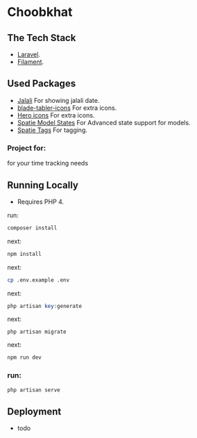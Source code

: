 # Choobkhat

## The Tech Stack

- [Laravel](https://laravel.com/).
- [Filament](https://filamentphp.com/).

## Used Packages

- [Jalali](https://filamentphp.com/plugins/mokhosh-jalali) For showing jalali date.
- [blade-tabler-icons](https://github.com/anodyne/blade-tabler-icons) For extra icons.
- [Hero icons](https://heroicons.com/) For extra icons.
- [Spatie Model States](https://spatie.be/docs/laravel-model-states/v2/01-introduction) For Advanced state support for models.
- [Spatie Tags](https://spatie.be/docs/laravel-tags/v4/introduction) For tagging.

### Project for:

 for your time tracking needs

## Running Locally

- Requires PHP 4.

run:

```bash
composer install
```

next:
```bash
npm install
```

next:
```bash
cp .env.example .env
```

next:
```php
php artisan key:generate
```

next:
```
php artisan migrate
```

next:
```bash
npm run dev
```

### run:
```php
php artisan serve
```

## Deployment
- todo

